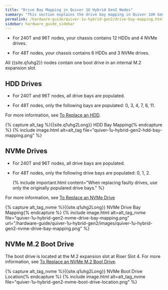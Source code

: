 ```yaml
---
title: "Drive Bay Mapping in Quiver 1U Hybrid Gen2 Nodes"
summary: "This section explains the drive bay mapping in Quiver 1UH Gen2 nodes."
permalink: /hardware-guide/quiver-1u-hybrid-gen2/drive-bay-mapping.html
sidebar: hardware_guide_sidebar
---
```


* For 240T and 96T nodes, your chassis contains 12 HDDs and 4 NVMe drives.

* For 48T nodes, your chassis contains 6 HDDs and 3 NVMe drives.

All {{site.q1uhg2}} nodes contain one boot drive in an internal M.2 expansion slot.

## HDD Drives

* For 240T and 96T nodes, all drive bays are populated.

* For 48T nodes, only the following bays are populated: 0, 3, 4, 7, 8, 11.

For more information, see [To Replace an HDD](replacing-hardware-components.html#to-replace-an-hdd).

{% capture alt_tag %}{{site.q1uhg2Long}} HDD Bay Mapping{% endcapture %}
{% include image.html alt=alt_tag file="quiver-1u-hybrid-gen2-hdd-bay-mapping.png" %}


## NVMe Drives

* For 240T and 96T nodes, all drive bays are populated.

* For 48T nodes, only the following drive bays are populated: 0, 1, 2.

  {% include important.html content="When replacing faulty drives, use only the originally populared drive bays." %}

For more information, see [To Replace an NVMe Drive](replacing-hardware-components.html#replace-nvme-m2-boot-drive)

{% capture alt_tag_nvme %}{{site.q1uhg2Long}} NVMe Drive Bay Mapping{% endcapture %}
{% include image.html alt=alt_tag_nvme file="quiver-1u-hybrid-gen2-nvme-drive-bay-mapping.png" url="/hardware-guide/quiver-1u-hybrid-gen2/images/quiver-1u-hybrid-gen2-nvme-drive-bay-mapping.png" %}


## NVMe M.2 Boot Drive
The boot drive is located at the M.2 expansion slot at Riser Slot 4. For more information, see [To Replace an NVMe M.2 Boot Drive](replacing-hardware-components.html#replace-nvme-m2-boot-drive).

{% capture alt_tag_nvme %}{{site.q1uhg2Long}} NVMe Boot Drive Location{% endcapture %}
{% include image.html alt=alt_tag_nvme file="quiver-1u-hybrid-gen2-nvme-boot-drive-location.png" %}
